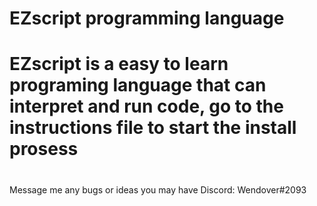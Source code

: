 # EZscript programming language
#
# EZscript is a easy to learn programing language that can interpret and run code, go to the instructions file to start the install prosess
#
Message me any bugs or ideas you may have
Discord: Wendover#2093
